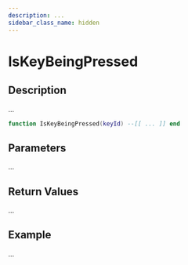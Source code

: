 ```yaml
---
description: ...
sidebar_class_name: hidden
---
```


# IsKeyBeingPressed

## Description

...

```lua
function IsKeyBeingPressed(keyId) --[[ ... ]] end
```

## Parameters

...

## Return Values

...

## Example

...

